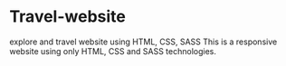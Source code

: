 # Travel-website
explore and travel website using HTML, CSS, SASS
This is a responsive website using only HTML, CSS and SASS technologies.
